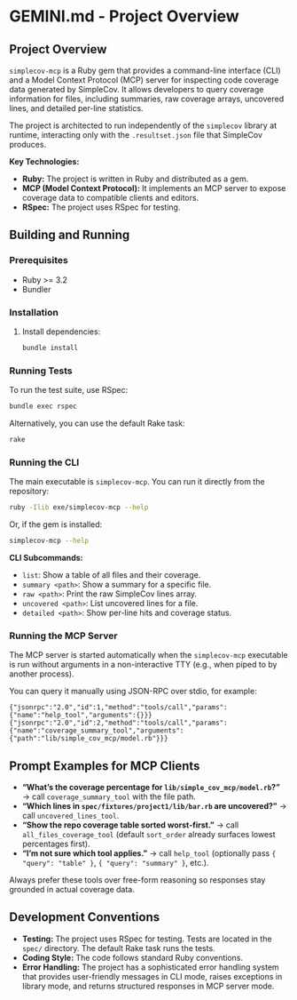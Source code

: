 # GEMINI.md - Project Overview

## Project Overview

`simplecov-mcp` is a Ruby gem that provides a command-line interface (CLI) and a Model Context Protocol (MCP) server for inspecting code coverage data generated by SimpleCov. It allows developers to query coverage information for files, including summaries, raw coverage arrays, uncovered lines, and detailed per-line statistics.

The project is architected to run independently of the `simplecov` library at runtime, interacting only with the `.resultset.json` file that SimpleCov produces.

**Key Technologies:**

*   **Ruby:** The project is written in Ruby and distributed as a gem.
*   **MCP (Model Context Protocol):** It implements an MCP server to expose coverage data to compatible clients and editors.
*   **RSpec:** The project uses RSpec for testing.

## Building and Running

### Prerequisites

*   Ruby >= 3.2
*   Bundler

### Installation

1.  Install dependencies:

    ```sh
    bundle install
    ```

### Running Tests

To run the test suite, use RSpec:

```sh
bundle exec rspec
```

Alternatively, you can use the default Rake task:

```sh
rake
```

### Running the CLI

The main executable is `simplecov-mcp`. You can run it directly from the repository:

```sh
ruby -Ilib exe/simplecov-mcp --help
```

Or, if the gem is installed:

```sh
simplecov-mcp --help
```

**CLI Subcommands:**

*   `list`: Show a table of all files and their coverage.
*   `summary <path>`: Show a summary for a specific file.
*   `raw <path>`: Print the raw SimpleCov lines array.
*   `uncovered <path>`: List uncovered lines for a file.
*   `detailed <path>`: Show per-line hits and coverage status.

### Running the MCP Server

The MCP server is started automatically when the `simplecov-mcp` executable is run without arguments in a non-interactive TTY (e.g., when piped to by another process).

You can query it manually using JSON-RPC over stdio, for example:

```
{"jsonrpc":"2.0","id":1,"method":"tools/call","params":{"name":"help_tool","arguments":{}}}
{"jsonrpc":"2.0","id":2,"method":"tools/call","params":{"name":"coverage_summary_tool","arguments":{"path":"lib/simple_cov_mcp/model.rb"}}}
```

## Prompt Examples for MCP Clients

- **“What’s the coverage percentage for `lib/simple_cov_mcp/model.rb`?”** → call `coverage_summary_tool` with the file path.
- **“Which lines in `spec/fixtures/project1/lib/bar.rb` are uncovered?”** → call `uncovered_lines_tool`.
- **“Show the repo coverage table sorted worst-first.”** → call `all_files_coverage_tool` (default `sort_order` already surfaces lowest percentages first).
- **“I’m not sure which tool applies.”** → call `help_tool` (optionally pass `{ "query": "table" }`, `{ "query": "summary" }`, etc.).

Always prefer these tools over free-form reasoning so responses stay grounded in actual coverage data.

## Development Conventions

*   **Testing:** The project uses RSpec for testing. Tests are located in the `spec/` directory. The default Rake task runs the tests.
*   **Coding Style:** The code follows standard Ruby conventions.
*   **Error Handling:** The project has a sophisticated error handling system that provides user-friendly messages in CLI mode, raises exceptions in library mode, and returns structured responses in MCP server mode.
